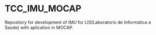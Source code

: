 # TCC_IMU_MOCAP

Repository for development of *IMU* for LIS(Laboratorio de Informatica e Saude) with aplication in MOCAP.
